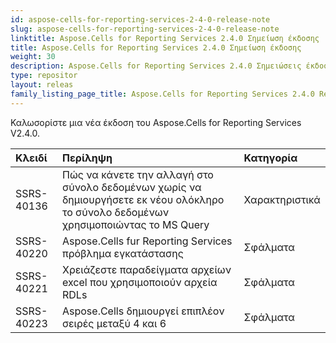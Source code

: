 ```yaml
---
id: aspose-cells-for-reporting-services-2-4-0-release-note
slug: aspose-cells-for-reporting-services-2-4-0-release-note
linktitle: Aspose.Cells for Reporting Services 2.4.0 Σημείωση έκδοσης
title: Aspose.Cells for Reporting Services 2.4.0 Σημείωση έκδοσης
weight: 30
description: Aspose.Cells for Reporting Services 2.4.0 Σημειώσεις έκδοσης – οι πιο πρόσφατες ενημερώσεις και επιδιορθώσεις
type: repositor
layout: releas
family_listing_page_title: Aspose.Cells for Reporting Services 2.4.0 Release Note
---
```

Καλωσορίστε μια νέα έκδοση του Aspose.Cells for Reporting Services V2.4.0.

|**Κλειδί** |**Περίληψη** |**Κατηγορία** |
| :- | :- | :- |
|SSRS-40136 | Πώς να κάνετε την αλλαγή στο σύνολο δεδομένων χωρίς να δημιουργήσετε εκ νέου ολόκληρο το σύνολο δεδομένων χρησιμοποιώντας το MS Query| Χαρακτηριστικά|
|SSRS-40220 | Aspose.Cells fur Reporting Services πρόβλημα εγκατάστασης|Σφάλματα|
|SSRS-40221 | Χρειάζεστε παραδείγματα αρχείων excel που χρησιμοποιούν αρχεία RDLs|Σφάλματα|
|SSRS-40223 | Aspose.Cells δημιουργεί επιπλέον σειρές μεταξύ 4 και 6|Σφάλματα|

